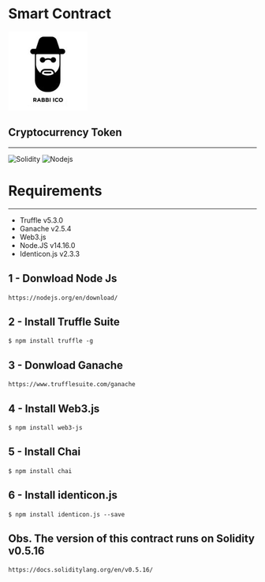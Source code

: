 # Smart Contract

![Screenshot](https://github.com/flavioepimentel/Smart-Contract/blob/main/JewSwap/src/logo.png)

## Cryptocurrency Token
------
![Solidity](https://img.shields.io/badge/-Solidity-363636?style=flat-square&logo=Solidity)
![Nodejs](https://img.shields.io/badge/-Nodejs-339933?style=flat-square&logo=Node.js&logoColor=white)

# Requirements 
-----------------
* Truffle v5.3.0 
* Ganache v2.5.4
* Web3.js
* Node.JS v14.16.0
* Identicon.js v2.3.3

1 - Donwload Node Js
---------
```
https://nodejs.org/en/download/
```

2 - Install Truffle Suite
---------
```
$ npm install truffle -g
```

3 - Donwload Ganache
---------
```
https://www.trufflesuite.com/ganache
```

4 - Install Web3.js
---------
```
$ npm install web3-js
```

5 - Install Chai 
---------
```
$ npm install chai
```

6 - Install identicon.js
---------
```
$ npm install identicon.js --save
```

Obs. The version of this contract runs on Solidity v0.5.16
---------
```
https://docs.soliditylang.org/en/v0.5.16/
```



